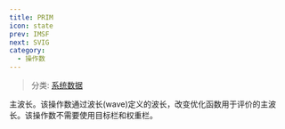 ```yaml
---
title: PRIM
icon: state
prev: IMSF
next: SVIG
category:
  - 操作数
---
```


> 分类: [系统数据](/hb/operands/130/870/  "Zemax 操作数 系统数据")

主波长。该操作数通过波长(wave)定义的波长，改变优化函数用于评价的主波长。该操作数不需要使用目标栏和权重栏。